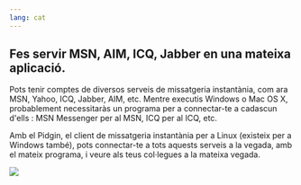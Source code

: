 ```yaml
---
lang: cat
---
```





<h2>Fes servir MSN, AIM, ICQ, Jabber en una mateixa aplicació.</h2>

Pots tenir comptes de diversos serveis de missatgeria instantània, 
com ara MSN, Yahoo, ICQ, Jabber, AIM, etc. Mentre executis Windows o Mac 
OS X, probablement necessitaràs un programa per a connectar-te a 
cadascun d'ells : MSN Messenger per al MSN, ICQ per al ICQ, etc.

Amb el Pidgin, el client de missatgeria instantània per a Linux 
(existeix per a Windows també), pots connectar-te a tots aquests serveis 
a la vegada, amb el mateix programa, i veure als teus col·legues a la 
mateixa vegada.

<img src="Images/gaim_im_services.png" />

  

